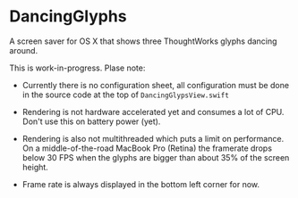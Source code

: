 # DancingGlyphs
A screen saver for OS X that shows three ThoughtWorks glyphs dancing around.

This is work-in-progress. Plase note:

* Currently there is no configuration sheet, all configuration must be done in the source code at the top of `DancingGlypsView.swift`

* Rendering is not hardware accelerated yet and consumes a lot of CPU. Don't use this on battery power (yet).

* Rendering is also not multithreaded which puts a limit on performance. On a middle-of-the-road MacBook Pro (Retina) the framerate drops below 30 FPS when the glyphs are bigger than about 35% of the screen height.

* Frame rate is always displayed in the bottom left corner for now.
